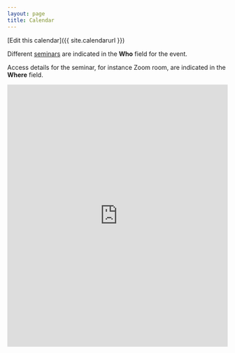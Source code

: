 ```yaml
---
layout: page
title: Calendar
---
```


[Edit this calendar]({{ site.calendarurl }})

Different [seminars](./seminars.md) are indicated in the **Who** field for the event.

Access details for the seminar, for instance Zoom room, are indicated in the **Where** field.

<center><iframe src="https://teamup.com/ksf65f4xmpybah5e1x?view=m&showHeader=0&showProfileAndInfo=0&showSidepanel=1&disableSidepanel=1&showViewSelector=0&showMenu=0&weekStartDay=mo&showAgendaHeader=1&showAgendaDetails=0&showYearViewHeader=1"  frameborder="0" scrolling="no" width="100%" height="600" /></center>


